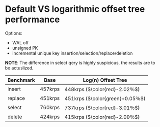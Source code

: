# Default VS logarithmic offset tree performance

Options:
- WAL off
- unsigned PK
- incremental unique key insertion/selection/replace/deletion

**NOTE**: The difference in select qery is highly suspicious, the results are to be actuslized.

| Benchmark | Base    | Log(n) Offset Tree               |
| --------- | ------- | -------------------------------- |
| insert    | 457krps | 448krps ($\color{red}-2.02％$)   |
| replace   | 451krps | 451krps ($\color{green}+0.05％$) |
| select    | 760krps | 737krps ($\color{red}-3.01％$)   |
| delete    | 424krps | 415krps ($\color{red}-2.00％$)   |
